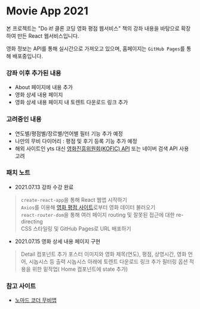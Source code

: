 # Movie App 2021

본 프로젝트는 "Do it! 클론 코딩 영화 평점 웹서비스" 책의 강좌 내용을 바탕으로 확장하여 만든 React 웹서비스입니다.

영화 정보는 API를 통해 실시간으로 가져오고 있으며, 홈페이지는 `GitHub Pages`를 통해 배포중입니다.

### 강좌 이후 추가된 내용

- About 페이지에 내용 추가
- 영화 상세 내용 페이지
- 영화 상세 내용 페이지 내 토렌트 다운로드 링크 추가

### 고려중인 내용

- 연도별/평점별/장르별/언어별 필터 기능 추가 예정
- 나만의 무비 다이어리 : 평점 및 후기 등록 기능 추가 예정
- 해외 사이트인 yts 대신 [영화진흥위원회(KOFIC) API](https://www.kobis.or.kr/kobisopenapi/homepg/apiservice/searchServiceInfo.do) 또는 네이버 검색 API 사용 고려

### 패치 노트

- 2021.07.13 강좌 수강 완료 
> `create-react-app`을 통해 React 웹앱 시작하기\
> `Axios`를 이용해 [영화 평점 사이트](https://yts.mx/api)로부터 영화 데이터 불러오기\
> `react-router-dom`을 통해 여러 페이지 routing 및 잘못된 접근에 대한 re-directing\
> CSS 스타일링 및 GitHub Pages로 URL 배포하기

- 2021.07.15 영화 상세 내용 페이지 구현
> Detail 컴포넌트 추가
> 포스터 이미지와 영화 제목(연도), 평점, 상영시간, 영화 언어, 시놉시스 등 출력
> 시놉시스 아래에 토렌트 다운로드 링크 추가
> 필터링 옵션 적용을 위한 밑작업( Home 컴포넌트에 state 추가)

### 참고 사이트

- [노마드 코더 무비앱](https://nomadcoders.github.io/movie_app_2019/#/)